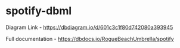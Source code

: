 # spotify-dbml

Diagram Link - https://dbdiagram.io/d/601c3c1f80d742080a393945

Full documentation - https://dbdocs.io/RogueBeachUmbrella/spotify
